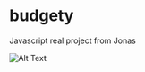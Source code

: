 # budgety
Javascript real project from Jonas 


![Alt Text](https://live.staticflickr.com/65535/48095647211_528687cf7f_z.jpg)
